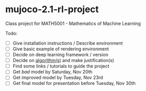 # mujoco-2.1-rl-project
Class project for MATH5001 - Mathematics of Machine Learning

Todo:
- [ ] Give installation instructions / Describe environment
- [ ] Give basic example of rendering environment
- [ ] Decide on deep learning framework / version
- [ ] Decide on [algorithm(s)](https://spinningup.openai.com/en/latest/spinningup/rl_intro2.html) and make justification(s) 
- [ ] Find some links / tutorials to guide the project
- [ ] Get *bad* model by Saturday, Nov 20th
- [ ] Get improved model by Tuesday, Nov 23rd
- [ ] Get final model for presentation before Tuesday, Nov 30th
